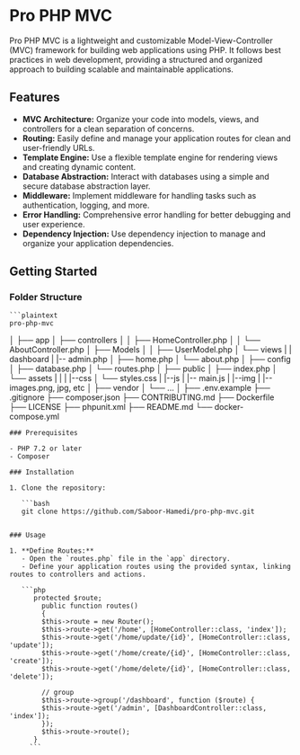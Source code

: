 # Pro PHP MVC

Pro PHP MVC is a lightweight and customizable Model-View-Controller (MVC) framework for building web applications using PHP. It follows best practices in web development, providing a structured and organized approach to building scalable and maintainable applications.

## Features

- **MVC Architecture:** Organize your code into models, views, and controllers for a clean separation of concerns.
- **Routing:** Easily define and manage your application routes for clean and user-friendly URLs.
- **Template Engine:** Use a flexible template engine for rendering views and creating dynamic content.
- **Database Abstraction:** Interact with databases using a simple and secure database abstraction layer.
- **Middleware:** Implement middleware for handling tasks such as authentication, logging, and more.
- **Error Handling:** Comprehensive error handling for better debugging and user experience.
- **Dependency Injection:** Use dependency injection to manage and organize your application dependencies.

## Getting Started

### Folder Structure 
    ```plaintext
    pro-php-mvc
│
├── app
│   ├── controllers
│   │   ├── HomeController.php
│   │   └── AboutController.php
│   ├── Models
│   │   ├── UserModel.php
│   └── views
|       | dashboard 
|       |-- admin.php 
│       ├── home.php
│       └── about.php
│
├── config
│   ├── database.php
│   └── routes.php
│
├── public
│   ├── index.php
│   └── assets
|       |
|       |--css
│       └── styles.css
|       |--js
|       |-- main.js
|       |--img 
|       |-- images.png, jpg, etc 
│
├── vendor
│   └── ...
│
├── .env.example
├── .gitignore
├── composer.json
├── CONTRIBUTING.md
├── Dockerfile
├── LICENSE
├── phpunit.xml
├── README.md
└── docker-compose.yml
```
### Prerequisites

- PHP 7.2 or later
- Composer

### Installation

1. Clone the repository:

   ```bash
   git clone https://github.com/Saboor-Hamedi/pro-php-mvc.git


### Usage

1. **Define Routes:**
   - Open the `routes.php` file in the `app` directory.
   - Define your application routes using the provided syntax, linking routes to controllers and actions.

   ```php
      protected $route;
        public function routes()
        {
        $this->route = new Router();
        $this->route->get('/home', [HomeController::class, 'index']);
        $this->route->get('/home/update/{id}', [HomeController::class, 'update']);
        $this->route->get('/home/create/{id}', [HomeController::class, 'create']);
        $this->route->get('/home/delete/{id}', [HomeController::class, 'delete']);

        // group
        $this->route->group('/dashboard', function ($route) {
        $this->route->get('/admin', [DashboardController::class, 'index']);
        });
        $this->route->route();
      }
     ```
